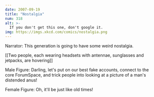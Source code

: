 ```yaml
---
date: 2007-09-19
title: "Nostalgia"
num: 318
alt: >-
  If you don't get this one, don't google it.
img: https://imgs.xkcd.com/comics/nostalgia.png
---
```

Narrator: This generation is going to have some weird nostalgia.

[[Two people, each wearing headsets with antennae, sunglasses and jetpacks, are hovering]]

Male Figure: Darling, let's put on our best fake accounts, connect to the core ForumSpace, and trick people into looking at a picture of a man's distended anus!

Female Figure: Oh, it'll be just like old times!

